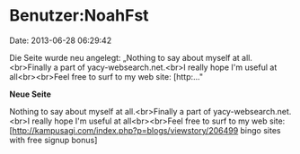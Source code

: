 Benutzer:NoahFst
================

Date: 2013-06-28 06:29:42

Die Seite wurde neu angelegt: „Nothing to say about myself at
all.\<br\>Finally a part of yacy-websearch.net.\<br\>I really hope I\'m
useful at all\<br\>\<br\>Feel free to surf to my web site: \[http:..."

**Neue Seite**

<div>

Nothing to say about myself at all.\<br\>Finally a part of
yacy-websearch.net.\<br\>I really hope I\'m useful at
all\<br\>\<br\>Feel free to surf to my web site:
\[http://kampusagi.com/index.php?p=blogs/viewstory/206499 bingo sites
with free signup bonus\]

</div>
